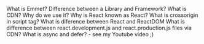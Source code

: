 What is Emmet?
Difference between a Library and Framework?
What is CDN? Why do we use it?
Why is React known as React?
What is crossorigin in script tag?
What is diference between React and ReactDOM
What is difference between react.development.js and react.production.js files via CDN?
What is async and defer? - see my Youtube video ;)
